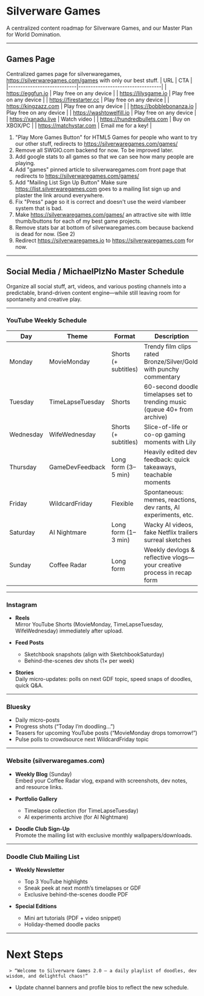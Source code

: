 # Silverware Games 

A centralized content roadmap for Silverware Games, and our Master Plan for World Domination.

---
## Games Page

Centralized games page for silverwaregames, https://silverwaregames.com/games with only our best stuff.
| URL                        | CTA                              |
|----------------------------|----------------------------------|
| https://eggfun.io          | Play free on any device          |
| https://lilysgame.io       | Play free on any device          |
| https://firestarter.cc     | Play free on any device          |
| https://kingzazz.com       | Play free on any device          |
| https://bobblebonanza.io   | Play free on any device          |
| https://washtowelfill.io   | Play free on any device          |
| https://xanadu.live        | Watch video                      |
| https://hundredbullets.com | Buy on XBOX/PC                   |
| https://matchystar.com     | Email me for a key!              |


1) "Play More Games Button" for HTML5 Games for people who want to try our other stuff, redirects to https://silverwaregames.com/games/
2) Remove all SWGIO.com backend for now. To be improved later.
3) Add google stats to all games so that we can see how many people are playing.
4) Add "games" pinned article to silverwaregames.com front page that redirects to https://silverwaregames.com/games/
5) Add "Mailing List Sign Up Button" Make sure https://list.silverwaregames.com goes to a mailing list sign up and plaster the link around everywhere.
6) Fix "Press" page so it is correct and doesn't use the weird vlambeer system that is bad.
7) Make https://silverwaregames.com/games/ an attractive site with little thumb/buttons for each of my best game projects.
8) Remove stats bar at bottom of silverwaregames.com because backend is dead for now. (See 2)
9) Redirect https://silverwaregames.io to https://silverwaregames.com for now.

---
## Social Media / MichaelPlzNo Master Schedule

Organize all social stuff, art, videos, and various posting channels into a predictable, brand-driven content engine—while still leaving room for spontaneity and creative play.

---
### YouTube Weekly Schedule

| Day       | Theme              | Format               | Description                                                                 |
|-----------|--------------------|----------------------|-----------------------------------------------------------------------------|
| Monday    | MovieMonday        | Shorts (+ subtitles) | Trendy film clips rated Bronze/Silver/Gold, with punchy commentary          |
| Tuesday   | TimeLapseTuesday   | Shorts               | 60-second doodle timelapses set to trending music (queue 40+ from archive)  |
| Wednesday | WifeWednesday      | Shorts (+ subtitles) | Slice-of-life or co-op gaming moments with Lily                             |
| Thursday  | GameDevFeedback    | Long form (3–5 min)  | Heavily edited dev feedback: quick takeaways, teachable moments             |
| Friday    | WildcardFriday     | Flexible             | Spontaneous: memes, reactions, dev rants, AI experiments, etc.              |
| Saturday  | AI Nightmare       | Long form (1–3 min)  | Wacky AI videos, fake Netflix trailers, surreal sketches                    |
| Sunday    | Coffee Radar       | Long form            | Weekly devlogs & reflective vlogs—your creative process in recap form       |

---
### Instagram

- **Reels**  
  Mirror YouTube Shorts (MovieMonday, TimeLapseTuesday, WifeWednesday) immediately after upload.

- **Feed Posts**  
  - Sketchbook snapshots (align with SketchbookSaturday)  
  - Behind-the-scenes dev shots (1× per week)

- **Stories**  
  Daily micro-updates: polls on next GDF topic, speed snaps of doodles, quick Q&A.

---
### Bluesky

- Daily micro-posts  
- Progress shots (“Today I’m doodling…”)
- Teasers for upcoming YouTube posts (“MovieMonday drops tomorrow!”)
- Pulse polls to crowdsource next WildcardFriday topic

---
### Website (silverwaregames.com)

- **Weekly Blog** (Sunday)  
  Embed your Coffee Radar vlog, expand with screenshots, dev notes, and resource links.

- **Portfolio Gallery**  
  - Timelapse collection (for TimeLapseTuesday)  
  - AI experiments archive (for AI Nightmare)

- **Doodle Club Sign-Up**  
  Promote the mailing list with exclusive monthly wallpapers/downloads.
---

### Doodle Club Mailing List

- **Weekly Newsletter**  
  - Top 3 YouTube highlights  
  - Sneak peek at next month’s timelapses or GDF  
  - Exclusive behind-the-scenes doodle PDF

- **Special Editions**  
  - Mini art tutorials (PDF + video snippet)  
  - Holiday-themed doodle packs

---
# Next Steps

 
     > “Welcome to Silverware Games 2.0 – a daily playlist of doodles, dev wisdom, and delightful chaos!”  
   - Update channel banners and profile bios to reflect the new schedule.
